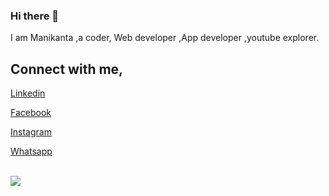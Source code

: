 ### Hi there 👋
I am Manikanta ,a coder, Web developer ,App developer ,youtube explorer.


## Connect with me,   

[Linkedin](https://www.linkedin.com/in/manikanta-b-818842192/)

[Facebook](https://www.facebook.com/profile.php?id=100012747905852)

[Instagram](https://www.instagram.com/manikanta._.mani/)

[Whatsapp](https://wa.me/919066128873)


<br>
<img src='https://github-readme-stats.vercel.app/api?username=Manikanta05&&show_icons=true&title_color=#81170D&icon_color=#81170D&text_color=000000&bg_color=F8E9FA'>
<br>


